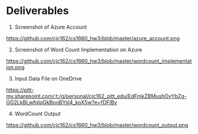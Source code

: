 # Deliverables
1. Screenshot of Azure Account

https://github.com/cjc162/cs1660_hw3/blob/master/azure_account.png

2. Screenshot of Word Count Implementation on Azure

https://github.com/cjc162/cs1660_hw3/blob/master/wordcount_implementation.png


3. Input Data File on OneDrive

https://pitt-my.sharepoint.com/:t:/g/personal/cjc162_pitt_edu/EdFmkZBMushOvYbZg-GG2LkBLwfqIqGkBooBYsl4_koX5w?e=fDFlBv

4. WordCount Output

https://github.com/cjc162/cs1660_hw3/blob/master/wordcount_output.png

